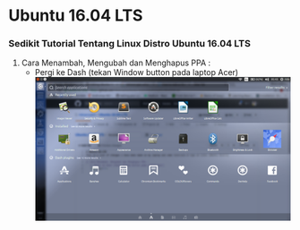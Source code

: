 # Ubuntu 16.04 LTS
<h3>Sedikit Tutorial Tentang Linux Distro Ubuntu 16.04 LTS</h3>
<ol>
   <li> Cara Menambah, Mengubah dan Menghapus PPA :
      <ul>
         <li>Pergi ke Dash (tekan Window button pada laptop Acer) </li>
         <img src="/gambar1.png" alt="gambar 1"/>
      </ul>
   </li>
</ol>
